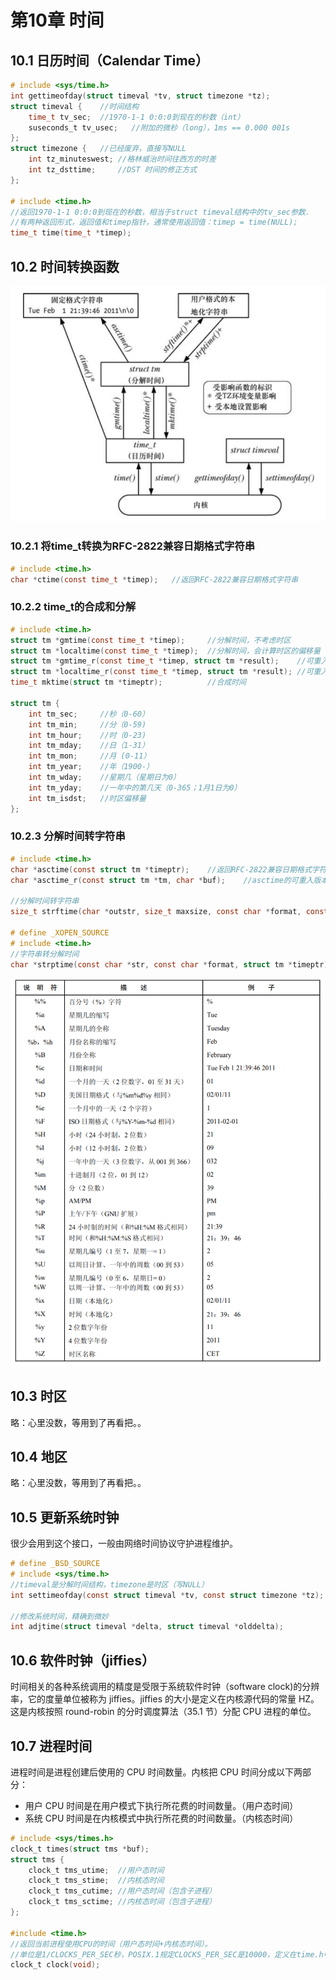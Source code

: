 # 第10章 时间

## 10.1 日历时间（Calendar Time）

```C
# include <sys/time.h>
int gettimeofday(struct timeval *tv, struct timezone *tz);
struct timeval {	//时间结构
    time_t tv_sec;	//1970-1-1 0:0:0到现在的秒数（int）
    suseconds_t tv_usec;   //附加的微秒（long），1ms == 0.000 001s
};
struct timezone {	//已经废弃，直接写NULL
    int tz_minuteswest;	//格林威治时间往西方的时差
    int tz_dsttime;		//DST 时间的修正方式
};

# include <time.h>
//返回1970-1-1 0:0:0到现在的秒数，相当于struct timeval结构中的tv_sec参数.
//有两种返回形式，返回值和timep指针，通常使用返回值：timep = time(NULL);
time_t time(time_t *timep);	
```

## 10.2 时间转换函数

![时间转换](时间转换.png)

### 10.2.1 将time_t转换为RFC-2822兼容日期格式字符串

```C
# include <time.h>
char *ctime(const time_t *timep);	//返回RFC-2822兼容日期格式字符串
```

### 10.2.2 time_t的合成和分解

```C
# include <time.h>
struct tm *gmtime(const time_t *timep);		//分解时间，不考虑时区
struct tm *localtime(const time_t *timep);	//分解时间，会计算时区的偏移量
struct tm *gmtime_r(const time_t *timep, struct tm *result);	//可重入模式的gmtime()
struct tm *localtime_r(const time_t *timep, struct tm *result);	//可重入模式的localtime()
time_t mktime(struct tm *timeptr);		    //合成时间

struct tm {
    int tm_sec;		//秒（0-60）
    int tm_min;		//分（0-59)
    int tm_hour;	//时（0-23)
    int tm_mday;	//日（1-31）
    int tm_mon;		//月 (0-11）
    int tm_year;	//年（1900-）
    int tm_wday;	//星期几（星期日为0）
    int tm_yday;	//一年中的第几天（0-365；1月1日为0）
    int tm_isdst;	//时区偏移量
};
```

### 10.2.3 分解时间转字符串

```C
# include <time.h>
char *asctime(const struct tm *timeptr);	//返回RFC-2822兼容日期格式字符串
char *asctime_r(const struct tm *tm, char *buf);	//asctime的可重入版本

//分解时间转字符串
size_t strftime(char *outstr, size_t maxsize, const char *format, const struct tm *timeptr); 

# define _XOPEN_SOURCE
# include <time.h>
//字符串转分解时间
char *strptime(const char *str, const char *format, struct tm *timeptr);
```

![时间格式](时间格式.png)

## 10.3 时区

略：心里没数，等用到了再看把。。

## 10.4 地区

略：心里没数，等用到了再看把。。

## 10.5 更新系统时钟

很少会用到这个接口，一般由网络时间协议守护进程维护。

```c
# define _BSD_SOURCE
# include <sys/time.h>
//timeval是分解时间结构，timezone是时区（写NULL）
int settimeofday(const struct timeval *tv, const struct timezone *tz);

//修改系统时间，精确到微妙
int adjtime(struct timeval *delta, struct timeval *olddelta);
```

## 10.6 软件时钟（jiffies）

时间相关的各种系统调用的精度是受限于系统软件时钟（software clock)的分辨率，它的度量单位被称为 jiffies。jiffies 的大小是定义在内核源代码的常量 HZ。这是内核按照 round-robin 的分时调度算法（35.1 节）分配 CPU 进程的单位。

## 10.7 进程时间

进程时间是进程创建后使用的 CPU 时间数量。内核把 CPU 时间分成以下两部分：

* 用户 CPU 时间是在用户模式下执行所花费的时间数量。（用户态时间）
* 系统 CPU 时间是在内核模式中执行所花费的时间数量。（内核态时间）

```C
# include <sys/times.h>
clock_t times(struct tms *buf);
struct tms {
    clock_t tms_utime;	//用户态时间
    clock_t tms_stime;	//内核态时间
    clock_t tms_cutime;	//用户态时间（包含子进程）
    clock_t tms_sctime;	//内核态时间（包含子进程）
};

#include <time.h>
//返回当前进程使用CPU的时间（用户态时间+内核态时间）。
//单位是1/CLOCKS_PER_SEC秒，POSIX.1规定CLOCKS_PER_SEC是10000，定义在time.h中。
clock_t clock(void);
```
